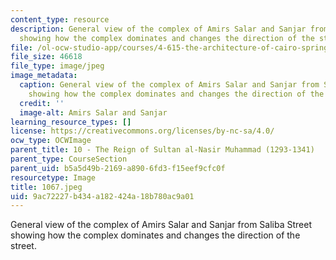```yaml
---
content_type: resource
description: General view of the complex of Amirs Salar and Sanjar from Saliba Street
  showing how the complex dominates and changes the direction of the street.
file: /ol-ocw-studio-app/courses/4-615-the-architecture-of-cairo-spring-2002/9ac72227b434a182424a18b780ac9a01_1067.jpeg
file_size: 46618
file_type: image/jpeg
image_metadata:
  caption: General view of the complex of Amirs Salar and Sanjar from Saliba Street
    showing how the complex dominates and changes the direction of the street.
  credit: ''
  image-alt: Amirs Salar and Sanjar
learning_resource_types: []
license: https://creativecommons.org/licenses/by-nc-sa/4.0/
ocw_type: OCWImage
parent_title: 10 - The Reign of Sultan al-Nasir Muhammad (1293-1341)
parent_type: CourseSection
parent_uid: b5a5d49b-2169-a890-6fd3-f15eef9cfc0f
resourcetype: Image
title: 1067.jpeg
uid: 9ac72227-b434-a182-424a-18b780ac9a01
---
```

General view of the complex of Amirs Salar and Sanjar from Saliba Street showing how the complex dominates and changes the direction of the street.